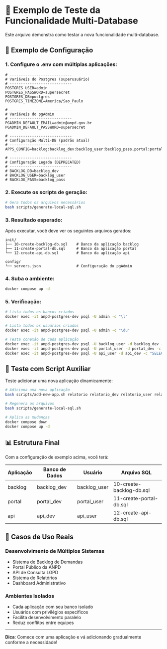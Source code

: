 # 🧪 Exemplo de Teste da Funcionalidade Multi-Database

Este arquivo demonstra como testar a nova funcionalidade multi-database.

## 📝 Exemplo de Configuração

### 1. Configure o .env com múltiplas aplicações:

```env
# ----------------------------
# Variáveis do Postgres (superusuário)
# ----------------------------
POSTGRES_USER=admin
POSTGRES_PASSWORD=supersecret
POSTGRES_DB=postgres
POSTGRES_TIMEZONE=America/Sao_Paulo

# ----------------------------
# Variáveis do pgAdmin
# ----------------------------
PGADMIN_DEFAULT_EMAIL=admin@anpd.gov.br
PGADMIN_DEFAULT_PASSWORD=supersecret

# ----------------------------
# Configuração Multi-DB (padrão atual)
# ----------------------------
APPS_CONFIG=backlog:backlog_dev:backlog_user:backlog_pass,portal:portal_dev:portal_user:portal_pass,api:api_dev:api_user:api_pass

# ----------------------------
# Configuração Legada (DEPRECATED)
# ----------------------------
# BACKLOG_DB=backlog_dev
# BACKLOG_USER=backlog_user
# BACKLOG_PASS=backlog_pass
```

### 2. Execute os scripts de geração:

```bash
# Gera todos os arquivos necessários
bash scripts/generate-local-sql.sh
```

### 3. Resultado esperado:

Após executar, você deve ver os seguintes arquivos gerados:

```
init/
├── 10-create-backlog-db.sql    # Banco da aplicação backlog
├── 11-create-portal-db.sql     # Banco da aplicação portal
└── 12-create-api-db.sql        # Banco da aplicação api

config/
└── servers.json                # Configuração do pgAdmin
```

### 4. Suba o ambiente:

```bash
docker compose up -d
```

### 5. Verificação:

```bash
# Lista todos os bancos criados
docker exec -it anpd-postgres-dev psql -U admin -c "\l"

# Lista todos os usuários criados
docker exec -it anpd-postgres-dev psql -U admin -c "\du"

# Testa conexão de cada aplicação
docker exec -it anpd-postgres-dev psql -U backlog_user -d backlog_dev -c "SELECT 'Backlog conectado!' as status;"
docker exec -it anpd-postgres-dev psql -U portal_user -d portal_dev -c "SELECT 'Portal conectado!' as status;"
docker exec -it anpd-postgres-dev psql -U api_user -d api_dev -c "SELECT 'API conectada!' as status;"
```

## 🔧 Teste com Script Auxiliar

Teste adicionar uma nova aplicação dinamicamente:

```bash
# Adiciona uma nova aplicação
bash scripts/add-new-app.sh relatorio relatorio_dev relatorio_user relatorio_123

# Regenera os arquivos
bash scripts/generate-local-sql.sh

# Aplica as mudanças
docker compose down
docker compose up -d
```

## 📊 Estrutura Final

Com a configuração de exemplo acima, você terá:

| Aplicação | Banco de Dados | Usuário      | Arquivo SQL              |
| --------- | -------------- | ------------ | ------------------------ |
| backlog   | backlog_dev    | backlog_user | 10-create-backlog-db.sql |
| portal    | portal_dev     | portal_user  | 11-create-portal-db.sql  |
| api       | api_dev        | api_user     | 12-create-api-db.sql     |

## 🎯 Casos de Uso Reais

### Desenvolvimento de Múltiplos Sistemas

- Sistema de Backlog de Demandas
- Portal Público da ANPD
- API de Consulta LGPD
- Sistema de Relatórios
- Dashboard Administrativo

### Ambientes Isolados

- Cada aplicação com seu banco isolado
- Usuários com privilégios específicos
- Facilita desenvolvimento paralelo
- Reduz conflitos entre equipes

---

**Dica**: Comece com uma aplicação e vá adicionando gradualmente conforme a necessidade!
